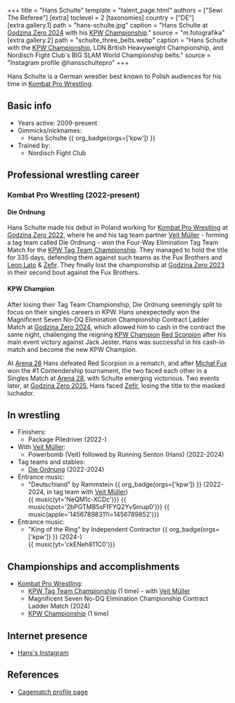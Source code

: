 +++
title = "Hans Schulte"
template = "talent_page.html"
authors = ["Sewi The Referee"]
[extra]
toclevel = 2
[taxonomies]
country = ["DE"]
[extra.gallery.1]
path = "hans-schulte.jpg"
caption = "Hans Schulte at [Godzina Zero 2024](@/e/kpw/2024-09-07-kpw-godzina-zero-2024.md) with his [KPW Championship](@/c/kpw-championship.md)."
source = "m.fotografika"
[extra.gallery.2]
path = "schulte_three_belts.webp"
caption = "Hans Schulte with the [KPW Championship](@/c/kpw-championship.md), LDN British Heavyweight Championship, and Nordisch Fight Club's BIG SLAM World Championship belts."
source = "Instagram profile @hansschultepro"
+++

Hans Schulte is a German wrestler best known to Polish audiences for his time in [Kombat Pro Wrestling](@/o/kpw.md).

## Basic info

* Years active: 2009-present
* Gimmicks/nicknames:
  - Hans Schulte {{ org_badge(orgs=['kpw']) }}
* Trained by:
  - Nordisch Fight Club

## Professional wrestling career

### Kombat Pro Wrestling (2022-present)

#### Die Ordnung

Hans Schulte made his debut in Poland working for [Kombat Pro Wrestling](@/o/kpw.md) at [Godzina Zero 2022](@/e/kpw/2022-09-17-kpw-godzina-zero-2022.md), where he and his tag team partner [Veit Müller](@/w/veit-mueller.md) - forming a tag team called Die Ordnung - won the Four-Way Elimination Tag Team Match for the [KPW Tag Team Championship](@/c/kpw-tag-team-championship.md). They managed to hold the title for 335 days, defending them against such teams as the Fux Brothers and [Leon Lato](@/w/leon-lato.md) & [Zefir](@/w/zefir.md). They finally lost the championship at [Godzina Zero 2023](@/e/kpw/2023-08-18-kpw-godzina-zero-2023.md) in their second bout against the Fux Brothers.

#### KPW Champion

After losing their Tag Team Championship, Die Ordnung seemingly split to focus on their singles careers in KPW. Hans unexpectedly won the Magnificent Seven No-DQ Elimination Championship Contract Ladder Match at [Godzina Zero 2024](@/e/kpw/2024-09-07-kpw-godzina-zero-2024.md), which allowed him to cash in the contract the same night, challenging the reigning [KPW Champion](@/c/kpw-championship.md) [Red Scorpion](@/w/red-scorpion.md) after his main event victory against Jack Jester. Hans was successful in his cash-in match and become the new KPW Champion.

At [Arena 26](@/e/kpw/2024-11-15-kpw-arena-26.md) Hans defeated Red Scorpion in a rematch, and after [Michał Fux](@/w/michal-fux.md) won the #1 Contendership tournament, the two faced each other in a Singles Match at [Arena 28](@/e/kpw/2025-04-11-kpw-arena-28.md), with Schulte emerging victorious. Two events later, at [Godzina Zero 2025](@/e/kpw/2025-08-22-kpw-godzina-zero-2025.md), Hans faced [Zefir](@/w/zefir.md), losing the title to the masked luchador.

## In wrestling

* Finishers:
  - Package Piledriver (2022-)
* With [Veit Müller](@/w/veit-mueller.md):
  - Powerbomb (Veit) followed by Running Senton (Hans) (2022-2024)
* Tag teams and stables:
  - [Die Ordnung](@/tt/die-ordnung.md) (2022-2024)
* Entrance music:
  - "Deutschland" by Rammstein
    {{ org_badge(orgs=['kpw']) }} (2022-2024, in tag team with [Veit Müller](@/w/veit-mueller.md)) <br>
    {{ music(yt='NeQM1c-XCDc')}}
    {{ music(spot='2bPGTMB5sFfFYQ2YvSmup0')}}
    {{ music(apple='1456789831?i=1456789852')}}
* Entrance music:
  - "King of the Ring" by Independent Contractor
    {{ org_badge(orgs=['kpw']) }} (2024-) <br>
    {{ music(yt='ckENeh811C0')}}

## Championships and accomplishments

* [Kombat Pro Wrestling](@/o/kpw.md):
  - [KPW Tag Team Championship](@/c/kpw-tag-team-championship.md) (1 time) - with [Veit Müller](@/w/veit-mueller.md)
  - Magnificent Seven No-DQ Elimination Championship Contract Ladder Match (2024)
  - [KPW Championship](@/c/kpw-championship.md) (1 time)

## Internet presence

* [Hans's Instagram](https://www.instagram.com/hansschultepro/)

## References

* [Cagematch profile page](https://www.cagematch.net/?id=2&nr=8281)
